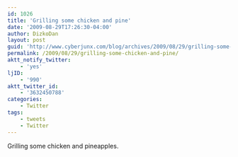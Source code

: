 ```yaml
---
id: 1026
title: 'Grilling some chicken and pine'
date: '2009-08-29T17:26:30-04:00'
author: DizkoDan
layout: post
guid: 'http://www.cyberjunx.com/blog/archives/2009/08/29/grilling-some-chicken-and-pine/'
permalink: /2009/08/29/grilling-some-chicken-and-pine/
aktt_notify_twitter:
    - 'yes'
ljID:
    - '990'
aktt_twitter_id:
    - '3632450788'
categories:
    - Twitter
tags:
    - tweets
    - Twitter
---
```


Grilling some chicken and pineapples.
